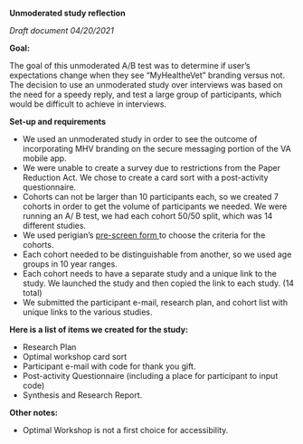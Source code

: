 
**Unmoderated study reflection**

_Draft document 04/20/2021_

**Goal:**

The goal of this unmoderated A/B test was to determine if user’s expectations change when they see “MyHealtheVet” branding versus not. The decision to use an unmoderated study over interviews was based on the need for a speedy reply, and test a large group of participants, which would be difficult to achieve in interviews. 

**Set-up and requirements**



*   We used an unmoderated study in order to see the outcome of incorporating MHV branding on the secure messaging portion of the VA mobile app.
*   We were unable to create a survey due to restrictions from the Paper Reduction Act. We chose to create a card sort with a post-activity questionnaire. 
*   Cohorts can not be larger than 10 participants each, so we created 7 cohorts in order to get the volume of participants we needed. We were running an A/ B test, we had each cohort 50/50 split, which was 14 different studies. 
*   We used perigian’s [pre-screen form ](https://perigeantechnologies.knack.com/vausability-register-form)to choose the criteria for the cohorts. 
*   Each cohort needed to be distinguishable from another, so we used age groups in 10 year ranges. 
*   Each cohort needs to have a separate study and a unique link to the study. We launched the study and then copied the link to each study. (14 total)
*   We submitted the participant e-mail, research plan, and cohort list with unique links to the various studies. 

**Here is a list of items we created for the study:**



*   Research Plan
*   Optimal workshop card sort
*   Participant e-mail with code for thank you gift. 
*   Post-activity Questionnaire (including a place for participant to input code)
*   Synthesis and Research Report.

**Other notes:**



*   Optimal Workshop is not a first choice for accessibility. 

 
